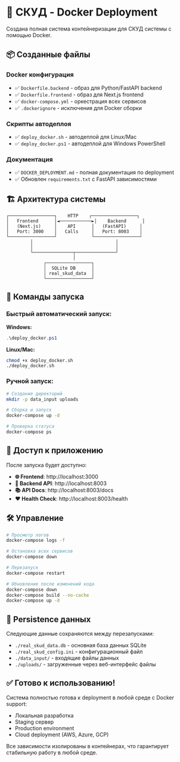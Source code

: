 # 🐳 СКУД - Docker Deployment

Создана полная система контейнеризации для СКУД системы с помощью Docker.

## 📦 Созданные файлы

### Docker конфигурация
- ✅ `Dockerfile.backend` - образ для Python/FastAPI backend
- ✅ `Dockerfile.frontend` - образ для Next.js frontend  
- ✅ `docker-compose.yml` - оркестрация всех сервисов
- ✅ `.dockerignore` - исключения для Docker сборки

### Скрипты автодеплоя
- ✅ `deploy_docker.sh` - автодеплой для Linux/Mac
- ✅ `deploy_docker.ps1` - автодеплой для Windows PowerShell

### Документация
- ✅ `DOCKER_DEPLOYMENT.md` - полная документация по deployment
- ✅ Обновлен `requirements.txt` с FastAPI зависимостями

## 🏗️ Архитектура системы

```
┌─────────────────┐    HTTP    ┌─────────────────┐
│   Frontend      │◄────────────►│    Backend      │
│   (Next.js)     │    API      │   (FastAPI)     │
│   Port: 3000    │   Calls     │   Port: 8003    │
└─────────────────┘             └─────────────────┘
         │                               │
         │                               │
         └───────────────┬───────────────┘
                         │
              ┌─────────────────┐
              │  SQLite DB      │
              │ real_skud_data  │
              └─────────────────┘
```

## 🚀 Команды запуска

### Быстрый автоматический запуск:

**Windows:**
```powershell
.\deploy_docker.ps1
```

**Linux/Mac:**
```bash
chmod +x deploy_docker.sh
./deploy_docker.sh
```

### Ручной запуск:
```bash
# Создание директорий
mkdir -p data_input uploads

# Сборка и запуск
docker-compose up -d

# Проверка статуса
docker-compose ps
```

## 📱 Доступ к приложению

После запуска будет доступно:

- **🌐 Frontend**: http://localhost:3000
- **🔧 Backend API**: http://localhost:8003  
- **📚 API Docs**: http://localhost:8003/docs
- **❤️ Health Check**: http://localhost:8003/health

## 🛠️ Управление

```bash
# Просмотр логов
docker-compose logs -f

# Остановка всех сервисов
docker-compose down

# Перезапуск
docker-compose restart

# Обновление после изменений кода
docker-compose down
docker-compose build --no-cache
docker-compose up -d
```

## 💾 Persistence данных

Следующие данные сохраняются между перезапусками:
- `./real_skud_data.db` - основная база данных SQLite
- `./real_skud_config.ini` - конфигурационный файл
- `./data_input/` - входящие файлы данных
- `./uploads/` - загруженные через веб-интерфейс файлы

## ✅ Готово к использованию!

Система полностью готова к deployment в любой среде с Docker support:
- Локальная разработка
- Staging сервер  
- Production environment
- Cloud deployment (AWS, Azure, GCP)

Все зависимости изолированы в контейнерах, что гарантирует стабильную работу в любой среде.